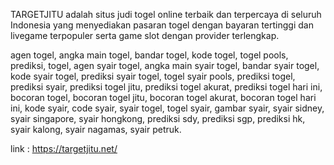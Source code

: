 TARGETJITU adalah situs judi togel online terbaik dan terpercaya di seluruh Indonesia yang menyediakan pasaran togel dengan bayaran tertinggi dan livegame terpopuler serta game slot dengan provider terlengkap.

agen togel, angka main togel, bandar togel, kode togel, togel pools, prediksi, togel, agen syair togel, angka main syair togel, bandar syair togel, kode syair togel, prediksi syair togel, togel syair pools, prediksi togel, prediksi syair, prediksi togel jitu, prediksi togel akurat, prediksi togel hari ini, bocoran togel, bocoran togel jitu, bocoran togel akurat, bocoran togel hari ini, kode syair, code syair, syair togel, togel syair, gambar syair, syair sidney, syair singapore, syair hongkong, prediksi sdy, prediksi sgp, prediksi hk, syair kalong, syair nagamas, syair petruk.

link : https://targetjitu.net/
